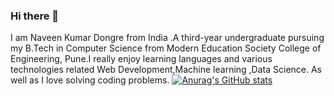 ### Hi there 👋
I am Naveen Kumar Dongre from India .A third-year undergraduate pursuing my B.Tech in Computer Science from Modern Education Society College of Engineering, Pune.I really enjoy learning languages and various technologies related Web Development,Machine learning ,Data Science. As well as I love solving coding problems.
[![Anurag's GitHub stats](https://github-readme-stats.vercel.app/api?username=NaveeKumarDongre)](https://github.com/anuraghazra/github-readme-stats)



